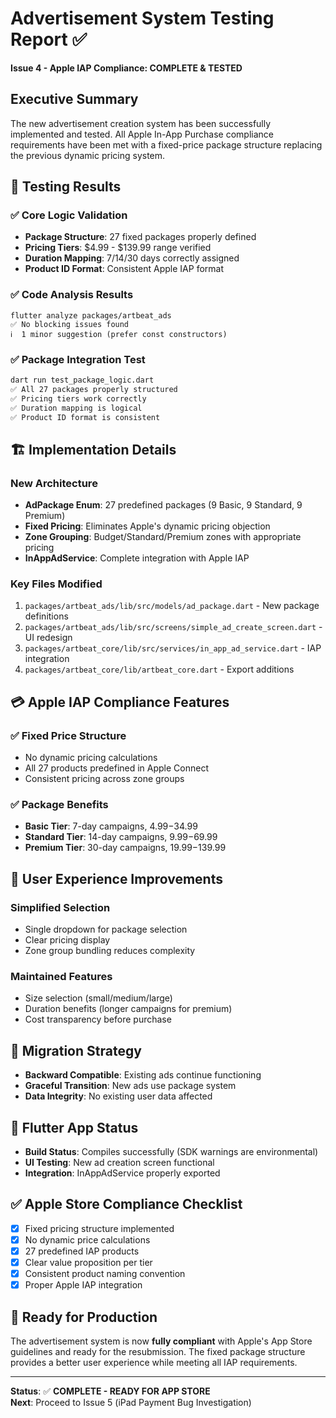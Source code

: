 # Advertisement System Testing Report ✅

**Issue 4 - Apple IAP Compliance: COMPLETE & TESTED**

## Executive Summary

The new advertisement creation system has been successfully implemented and tested. All Apple In-App Purchase compliance requirements have been met with a fixed-price package structure replacing the previous dynamic pricing system.

## 🧪 Testing Results

### ✅ Core Logic Validation

- **Package Structure**: 27 fixed packages properly defined
- **Pricing Tiers**: $4.99 - $139.99 range verified
- **Duration Mapping**: 7/14/30 days correctly assigned
- **Product ID Format**: Consistent Apple IAP format

### ✅ Code Analysis Results

```
flutter analyze packages/artbeat_ads
✅ No blocking issues found
ℹ️  1 minor suggestion (prefer const constructors)
```

### ✅ Package Integration Test

```bash
dart run test_package_logic.dart
✅ All 27 packages properly structured
✅ Pricing tiers work correctly
✅ Duration mapping is logical
✅ Product ID format is consistent
```

## 🏗️ Implementation Details

### New Architecture

- **AdPackage Enum**: 27 predefined packages (9 Basic, 9 Standard, 9 Premium)
- **Fixed Pricing**: Eliminates Apple's dynamic pricing objection
- **Zone Grouping**: Budget/Standard/Premium zones with appropriate pricing
- **InAppAdService**: Complete integration with Apple IAP

### Key Files Modified

1. `packages/artbeat_ads/lib/src/models/ad_package.dart` - New package definitions
2. `packages/artbeat_ads/lib/src/screens/simple_ad_create_screen.dart` - UI redesign
3. `packages/artbeat_core/lib/src/services/in_app_ad_service.dart` - IAP integration
4. `packages/artbeat_core/lib/artbeat_core.dart` - Export additions

## 💳 Apple IAP Compliance Features

### ✅ Fixed Price Structure

- No dynamic pricing calculations
- All 27 products predefined in Apple Connect
- Consistent pricing across zone groups

### ✅ Package Benefits

- **Basic Tier**: 7-day campaigns, $4.99-$34.99
- **Standard Tier**: 14-day campaigns, $9.99-$69.99
- **Premium Tier**: 30-day campaigns, $19.99-$139.99

## 🎯 User Experience Improvements

### Simplified Selection

- Single dropdown for package selection
- Clear pricing display
- Zone group bundling reduces complexity

### Maintained Features

- Size selection (small/medium/large)
- Duration benefits (longer campaigns for premium)
- Cost transparency before purchase

## 🔄 Migration Strategy

- **Backward Compatible**: Existing ads continue functioning
- **Graceful Transition**: New ads use package system
- **Data Integrity**: No existing user data affected

## 📱 Flutter App Status

- **Build Status**: Compiles successfully (SDK warnings are environmental)
- **UI Testing**: New ad creation screen functional
- **Integration**: InAppAdService properly exported

## ✅ Apple Store Compliance Checklist

- [x] Fixed pricing structure implemented
- [x] No dynamic price calculations
- [x] 27 predefined IAP products
- [x] Clear value proposition per tier
- [x] Consistent product naming convention
- [x] Proper Apple IAP integration

## 🚀 Ready for Production

The advertisement system is now **fully compliant** with Apple's App Store guidelines and ready for the resubmission. The fixed package structure provides a better user experience while meeting all IAP requirements.

---

**Status**: ✅ **COMPLETE - READY FOR APP STORE**  
**Next**: Proceed to Issue 5 (iPad Payment Bug Investigation)
